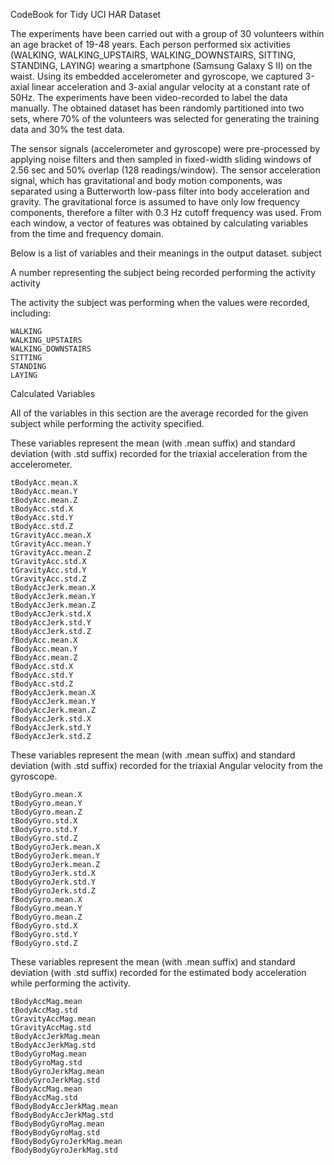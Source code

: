 CodeBook for Tidy UCI HAR Dataset

The experiments have been carried out with a group of 30 volunteers within an age bracket of 19-48 years. Each person performed six activities (WALKING, WALKING_UPSTAIRS, WALKING_DOWNSTAIRS, SITTING, STANDING, LAYING) wearing a smartphone (Samsung Galaxy S II) on the waist. Using its embedded accelerometer and gyroscope, we captured 3-axial linear acceleration and 3-axial angular velocity at a constant rate of 50Hz. The experiments have been video-recorded to label the data manually. The obtained dataset has been randomly partitioned into two sets, where 70% of the volunteers was selected for generating the training data and 30% the test data. 

The sensor signals (accelerometer and gyroscope) were pre-processed by applying noise filters and then sampled in fixed-width sliding windows of 2.56 sec and 50% overlap (128 readings/window). The sensor acceleration signal, which has gravitational and body motion components, was separated using a Butterworth low-pass filter into body acceleration and gravity. The gravitational force is assumed to have only low frequency components, therefore a filter with 0.3 Hz cutoff frequency was used. From each window, a vector of features was obtained by calculating variables from the time and frequency domain. 

Below is a list of variables and their meanings in the output dataset.
subject

A number representing the subject being recorded performing the activity
activity

The activity the subject was performing when the values were recorded, including:

    WALKING
    WALKING_UPSTAIRS
    WALKING_DOWNSTAIRS
    SITTING
    STANDING
    LAYING

Calculated Variables

All of the variables in this section are the average recorded for the given subject while performing the activity specified.

These variables represent the mean (with .mean suffix) and standard deviation (with .std suffix) recorded for the triaxial acceleration from the accelerometer.

    tBodyAcc.mean.X
    tBodyAcc.mean.Y
    tBodyAcc.mean.Z
    tBodyAcc.std.X
    tBodyAcc.std.Y
    tBodyAcc.std.Z
    tGravityAcc.mean.X
    tGravityAcc.mean.Y
    tGravityAcc.mean.Z
    tGravityAcc.std.X
    tGravityAcc.std.Y
    tGravityAcc.std.Z
    tBodyAccJerk.mean.X
    tBodyAccJerk.mean.Y
    tBodyAccJerk.mean.Z
    tBodyAccJerk.std.X
    tBodyAccJerk.std.Y
    tBodyAccJerk.std.Z
    fBodyAcc.mean.X
    fBodyAcc.mean.Y
    fBodyAcc.mean.Z
    fBodyAcc.std.X
    fBodyAcc.std.Y
    fBodyAcc.std.Z
    fBodyAccJerk.mean.X
    fBodyAccJerk.mean.Y
    fBodyAccJerk.mean.Z
    fBodyAccJerk.std.X
    fBodyAccJerk.std.Y
    fBodyAccJerk.std.Z

These variables represent the mean (with .mean suffix) and standard deviation (with .std suffix) recorded for the triaxial Angular velocity from the gyroscope.

    tBodyGyro.mean.X
    tBodyGyro.mean.Y
    tBodyGyro.mean.Z
    tBodyGyro.std.X
    tBodyGyro.std.Y
    tBodyGyro.std.Z
    tBodyGyroJerk.mean.X
    tBodyGyroJerk.mean.Y
    tBodyGyroJerk.mean.Z
    tBodyGyroJerk.std.X
    tBodyGyroJerk.std.Y
    tBodyGyroJerk.std.Z
    fBodyGyro.mean.X
    fBodyGyro.mean.Y
    fBodyGyro.mean.Z
    fBodyGyro.std.X
    fBodyGyro.std.Y
    fBodyGyro.std.Z

These variables represent the mean (with .mean suffix) and standard deviation (with .std suffix) recorded for the estimated body acceleration while performing the activity.

    tBodyAccMag.mean
    tBodyAccMag.std
    tGravityAccMag.mean
    tGravityAccMag.std
    tBodyAccJerkMag.mean
    tBodyAccJerkMag.std
    tBodyGyroMag.mean
    tBodyGyroMag.std
    tBodyGyroJerkMag.mean
    tBodyGyroJerkMag.std
    fBodyAccMag.mean
    fBodyAccMag.std
    fBodyBodyAccJerkMag.mean
    fBodyBodyAccJerkMag.std
    fBodyBodyGyroMag.mean
    fBodyBodyGyroMag.std
    fBodyBodyGyroJerkMag.mean
    fBodyBodyGyroJerkMag.std

